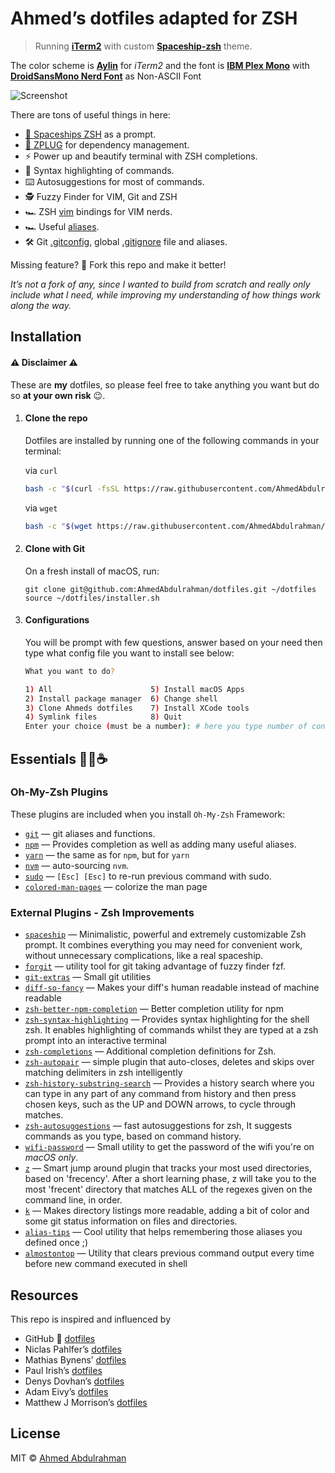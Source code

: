 # Ahmed’s dotfiles adapted for ZSH

> Running [**iTerm2**](https://www.iterm2.com/) with custom [**Spaceship-zsh**](https://github.com/denysdovhan/spaceship-zsh-theme) theme.

The color scheme is [**Aylin**](https://github.com/AhmedAbdulrahman/aylin-iterm-theme) for _iTerm2_ and the font is [**IBM Plex Mono**](https://github.com/IBM/plex) with [**DroidSansMono Nerd Font**](https://github.com/ryanoasis/nerd-fonts) as Non-ASCII Font

![Screenshot](intro.gif)

There are tons of useful things in here:
- [🚀 Spaceships ZSH](https://github.com/denysdovhan/spaceship-prompt) as a prompt.
- [🌺 ZPLUG](https://zplug.sh) for dependency management.
- ⚡️ Power up and beautify terminal with ZSH completions.
- 💄 Syntax highlighting of commands.
- ⌨️  Autosuggestions for most of commands.
- 🕵️‍ Fuzzy Finder for VIM, Git and ZSH
- 🏎 ZSH [vim](./zsh/config/mappings.zsh) bindings for VIM nerds.
- 🏎 Useful [aliases](./zsh/config/aliases.zsh).
- 🛠 Git [.gitconfig](./config/git/.gitconfig), global [.gitignore](./config/git/.gitignore) file and aliases.

Missing feature? 🍴 Fork this repo and make it better!

_It’s not a fork of any, since I wanted to build from scratch and really only include what I need, while improving my understanding of how things work along the way._

## Installation

#### ⚠️ Disclaimer ⚠️

These are **my** dotfiles, so please feel free to take anything you want but do so **at your own risk** 😉.

1. #### Clone the repo

    Dotfiles are installed by running one of the following commands in your terminal:

    via `curl`

    ```bash
    bash -c "$(curl -fsSL https://raw.githubusercontent.com/AhmedAbdulrahman/dotfiles/master/installer.sh)"
    ```

    via `wget`

    ```bash
    bash -c "$(wget https://raw.githubusercontent.com/AhmedAbdulrahman/dotfiles/master/installer.sh -O -)"
    ```

2. #### Clone with Git

   On a fresh install of macOS, run:

   ```
   git clone git@github.com:AhmedAbdulrahman/dotfiles.git ~/dotfiles
   source ~/dotfiles/installer.sh
   ```

3. #### Configurations

    You will be prompt with few questions, answer based on your need then type what config file you want to install see below:

    ```bash
    What you want to do?

    1) All                      5) Install macOS Apps
    2) Install package manager  6) Change shell
    3) Clone Ahmeds dotfiles    7) Install XCode tools
    4) Symlink files            8) Quit
    Enter your choice (must be a number): # here you type number of config you want to install
    ```

## Essentials 👩‍💻☕️

### Oh-My-Zsh Plugins

These plugins are included when you install `Oh-My-Zsh` Framework:

- [`git`](https://github.com/robbyrussell/oh-my-zsh/tree/master/plugins/git) — git aliases and functions.
- [`npm`](https://github.com/robbyrussell/oh-my-zsh/tree/master/plugins/npm) — Provides completion as well as adding many useful aliases.
- [`yarn`](https://github.com/robbyrussell/oh-my-zsh/tree/master/plugins/yarn) — the same as for `npm`, but for `yarn`
- [`nvm`](https://github.com/robbyrussell/oh-my-zsh/tree/master/plugins/nvm) — auto-sourcing `nvm`.
- [`sudo`](https://github.com/robbyrussell/oh-my-zsh/tree/master/plugins/sudo) — `[Esc] [Esc]` to re-run previous command with sudo.
- [`colored-man-pages`](https://github.com/robbyrussell/oh-my-zsh/tree/master/plugins/colored-man-pages) — colorize the man page

### External Plugins - Zsh Improvements

- [`spaceship`](https://github.com/denysdovhan/spaceship-prompt) — Minimalistic, powerful and extremely customizable Zsh prompt. It combines everything you may need for convenient work, without unnecessary complications, like a real spaceship.
- [`forgit`](https://github.com/wfxr/forgit) — utility tool for git taking advantage of fuzzy finder fzf.
- [`git-extras`](https://github.com/tj/git-extras) — Small git utilities
- [`diff-so-fancy`](https://github.com/so-fancy/diff-so-fancy) — Makes your diff's human readable instead of machine readable
- [`zsh-better-npm-completion`](https://github.com/lukechilds/zsh-better-npm-completion) — Better completion utility for npm
- [`zsh-syntax-highlighting`](https://github.com/zsh-users/zsh-syntax-highlighting) — Provides syntax highlighting for the shell zsh. It enables highlighting of commands whilst they are typed at a zsh prompt into an interactive terminal
- [`zsh-completions`](https://github.com/zsh-users/zsh-completions) — Additional completion definitions for Zsh.
- [`zsh-autopair`](https://github.com/hlissner/zsh-autopair) — simple plugin that auto-closes, deletes and skips over matching delimiters in zsh intelligently
- [`zsh-history-substring-search`](https://github.com/zsh-users/zsh-history-substring-search) — Provides a history search where you can type in any part of any command from history and then press chosen keys, such as the UP and DOWN arrows, to cycle through matches.
- [`zsh-autosuggestions`](https://github.com/zsh-users/zsh-autosuggestions) — fast autosuggestions for zsh, It suggests commands as you type, based on command history.
- [`wifi-password`](https://github.com/rauchg/wifi-password) — Small utility to get the password of the wifi you're on _macOS only_.
- [`z`](https://github.com/rupa/z) — Smart jump around plugin that tracks your most used directories, based on 'frecency'. After a short learning phase, z will take you to the most 'frecent' directory that matches ALL of the regexes given on the command line, in order.
- [`k`](https://github.com/supercrabtree/k) — Makes directory listings more readable, adding a bit of color and some git status information on files and directories.
- [`alias-tips`](https://github.com/djui/alias-tips) — Cool utility that helps remembering those aliases you defined once ;)
- [`almostontop`](https://github.com/Valiev/almostontop) — Utility that clears previous command output every time before new command executed in shell

## Resources

This repo is inspired and influenced by

- GitHub 💞 [dotfiles](http://dotfiles.github.io/)
- Niclas Pahlfer’s [dotfiles](https://github.com/Npahlfer)
- Mathias Bynens’ [dotfiles](https://github.com/mathiasbynens/dotfiles)
- Paul Irish’s [dotfiles](https://github.com/paulirish/dotfiles)
- Denys Dovhan’s [dotfiles](https://github.com/denysdovhan/dotfiles)
- Adam Eivy’s [dotfiles](https://github.com/atomantic/dotfiles)
- Matthew J Morrison’s [dotfiles](https://github.com/mattjmorrison/dotfiles)

## License

MIT © [Ahmed Abdulrahman](https://github.com/AhmedAbdulrahman)

